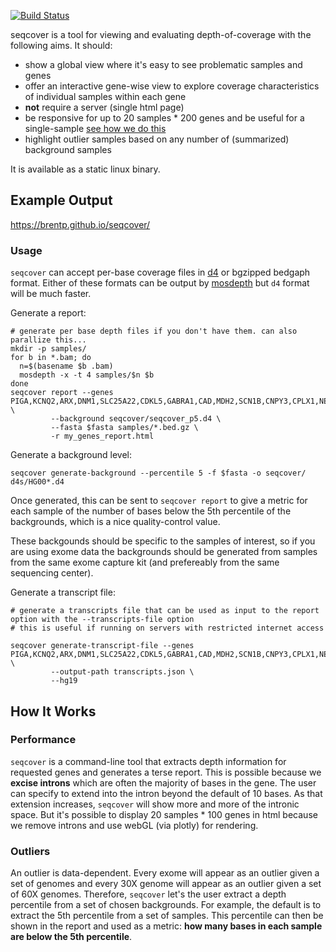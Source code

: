[![Build Status](https://github.com/brentp/seqcover/workflows/tests/badge.svg?branch=master)](https://github.com/brentp/seqcover/actions)

seqcover is a tool for viewing and evaluating depth-of-coverage with the following aims. It should:

 - show a global view where it's easy to see problematic samples and genes
 - offer an interactive gene-wise view to explore coverage characteristics of individual samples within each gene
 - **not** require a server (single html page)
 - be responsive for up to 20 samples * 200 genes and be useful for a single-sample [see how we do this](#how-it-works)
 - highlight outlier samples based on any number of (summarized) background samples

It is available as a static linux binary.

## Example Output

https://brentp.github.io/seqcover/

### Usage

`seqcover` can accept per-base coverage files in [d4](https://github.com/38/d4-format) or bgzipped bedgaph format. Either of
these formats can be output by [mosdepth](https://github.com/brentp/mosdepth) but `d4` format will be much faster.

Generate a report:
```
# generate per base depth files if you don't have them. can also parallize this...
mkdir -p samples/
for b in *.bam; do
  n=$(basename $b .bam)
  mosdepth -x -t 4 samples/$n $b
done
seqcover report --genes PIGA,KCNQ2,ARX,DNM1,SLC25A22,CDKL5,GABRA1,CAD,MDH2,SCN1B,CNPY3,CPLX1,NEB,HNRNPA1,CCDC39,AIFM1,CHCHD10 \
		 --background seqcover/seqcover_p5.d4 \
		 --fasta $fasta samples/*.bed.gz \
		 -r my_genes_report.html
```

Generate a background level:
```
seqcover generate-background --percentile 5 -f $fasta -o seqcover/ d4s/HG00*.d4
```
Once generated, this can be sent to `seqcover report` to give a metric for each sample
of the number of bases below the 5th percentile of the backgrounds, which is a nice quality-control
value. 

These backgounds should be specific to the samples of interest, so if you are using exome data
the backgrounds should be generated from samples from the same exome capture kit (and prefereably
from the same sequencing center).

Generate a transcript file:
```
# generate a transcripts file that can be used as input to the report option with the --transcripts-file option
# this is useful if running on servers with restricted internet access

seqcover generate-transcript-file --genes PIGA,KCNQ2,ARX,DNM1,SLC25A22,CDKL5,GABRA1,CAD,MDH2,SCN1B,CNPY3,CPLX1,NEB,HNRNPA1,CCDC39,AIFM1,CHCHD10 \
		 --output-path transcripts.json \
		 --hg19
```

## How It Works

### Performance

`seqcover` is a command-line tool that extracts depth information for requested genes and generates a terse report.
This is possible because we **excise introns** which are often the majority of bases in the gene. The user can specify to extend
into the intron beyond the default of 10 bases. As that extension increases, `seqcover` will show more and more of the intronic space.
But it's possible to display 20 samples * 100 genes in html because we remove introns and use webGL (via plotly) for rendering.

### Outliers

An outlier is data-dependent. Every exome will appear as an outlier given a set of genomes and every 30X genome will
appear as an outlier given a set of 60X genomes. Therefore, `seqcover` let's the user extract a depth percentile from a set
of chosen backgrounds. For example, the default is to extract the 5th percentile from a set of samples. This percentile can then
be shown in the report and used as a metric: **how many bases in each sample are below the 5th percentile**.

